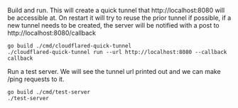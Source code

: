 Build and run. This will create a quick tunnel that http://localhost:8080 will be accessible at. On restart it will try to reuse the prior tunnel if possible, if a new tunnel needs to be created, the server will be notified with a post to http://localhost:8080/callback

```
go build ./cmd/cloudflared-quick-tunnel
./cloudflared-quick-tunnel run --url http://localhost:8080 --callback callback
```

Run a test server. We will see the tunnel url printed out and we can make /ping requests to it.

```
go build ./cmd/test-server
./test-server
```